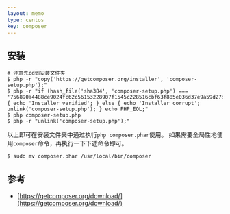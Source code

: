 ```yaml
---
layout: memo
type: centos
key: composer
---
```


## 安装
```shell
# 注意先cd到安装文件夹
$ php -r "copy('https://getcomposer.org/installer', 'composer-setup.php');"
$ php -r "if (hash_file('sha384', 'composer-setup.php') === '756890a4488ce9024fc62c56153228907f1545c228516cbf63f885e036d37e9a59d27d63f46af1d4d07ee0f76181c7d3') { echo 'Installer verified'; } else { echo 'Installer corrupt'; unlink('composer-setup.php'); } echo PHP_EOL;"
$ php composer-setup.php
$ php -r "unlink('composer-setup.php');"
```
以上即可在安装文件夹中通过执行`php composer.phar`使用。
如果需要全局性地使用`composer`命令，再执行一下下述命令即可。
```shell
$ sudo mv composer.phar /usr/local/bin/composer
```

## 参考
- [https://getcomposer.org/download/](https://getcomposer.org/download/)
